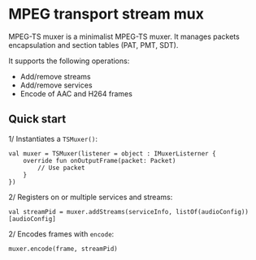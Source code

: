# MPEG transport stream mux

MPEG-TS muxer is a minimalist MPEG-TS muxer.
It manages packets encapsulation and section tables (PAT, PMT, SDT).

It supports the following operations:
* Add/remove streams
* Add/remove services
* Encode of AAC and H264 frames

## Quick start

1/ Instantiates a `TSMuxer()`:

```
val muxer = TSMuxer(listener = object : IMuxerListerner {
    override fun onOutputFrame(packet: Packet)
        // Use packet
    }
})
```

2/ Registers on or multiple services and streams:

```
val streamPid = muxer.addStreams(serviceInfo, listOf(audioConfig))[audioConfig]
```

2/ Encodes frames with `encode`:

```
muxer.encode(frame, streamPid)
```

